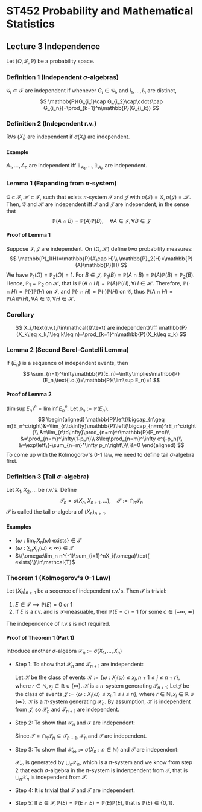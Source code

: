 # ST452 Probability and Mathematical Statistics

## Lecture 3 Independence

Let $(\Omega,\mathscr{F},\mathbb{P})$ be a probability space.

### Definition 1 (Independent $\sigma$-algebras)

$\mathscr{G}_i\subset\mathscr{F}$ are independent if whenever $G_i\in\mathscr{G}_i$, and $i_1,\dots,i_n$ are distinct, 
$$
\mathbb{P}(G_{i_1}\cap G_{i_2}\cap\cdots\cap G_{i_n})=\prod_{k=1}^n\mathbb{P}(G_{i_k})
$$

### Definition 2 (Independent r.v.)

RVs $(X_i)$ are independent if $\sigma(X_i)$ are independent.

#### Example

$A_1,\dots,A_n$ are independent iff $\mathbb{1}_{A_1},\dots,\mathbb{1}_{A_n}$ are independent.

### Lemma 1 (Expanding from $\pi$-system)

$\mathscr{G}\subset\mathscr{F},\mathscr{H}\subset\mathscr{F}$, such that exists $\pi$-system $\mathcal{I}$ and $\mathcal{J}$ with $\sigma(\mathcal{I})=\mathscr{G},\sigma(\mathcal{J})=\mathscr{H}$. Then, $\mathscr{G}$ and $\mathscr{H}$ are independent iff $\mathcal{I}$ and $\mathcal{J}$ are independent, in the sense that 
$$
\mathbb{P}(A\cap B)=\mathbb{P}(A)\mathbb{P}(B),\quad \forall A\in\mathcal{I},\forall B\in\mathcal{J}
$$

#### Proof of Lemma 1

Suppose $\mathcal{I},\mathcal{J}$ are independent. On $(\Omega,\mathscr{H})$ define two probability measures:
$$
\mathbb{P}_1(H)=\mathbb{P}(A\cap H)\\
\mathbb{P}_2(H)=\mathbb{P}(A)\mathbb{P}(H)
$$
We have $\mathbb{P}_1(\Omega)=\mathbb{P}_2(\Omega)=1$. For $B\in\mathcal{J}$, $\mathbb{P}_1(B)=\mathbb{P}(A\cap B)=\mathbb{P}(A)\mathbb{P}(B)=\mathbb{P}_2(B)$. Hence, $\mathbb{P}_1=\mathbb{P}_2$ on $\mathscr{H}$, that is $\mathbb{P}(A\cap H)=\mathbb{P}(A)\mathbb{P}(H),\forall H\in\mathscr{H}$. Therefore, $\mathbb{P}(\cdot\cap H)=\mathbb{P}(\cdot)\mathbb{P}(H)$ on $\mathcal{I}$, and $\mathbb{P}(\cdot\cap H)=\mathbb{P}(\cdot)\mathbb{P}(H)$ on $\mathscr{G}$, thus $\mathbb{P}(A\cap H)=\mathbb{P}(A)\mathbb{P}(H),\forall A\in\mathscr{G},\forall H\in\mathscr{H}$.

### Corollary

$$
X_i,\text{r.v.},i\in\mathcal{I}\text{ are independent}\iff \mathbb{P}(X_k\leq x_k,1\leq k\leq n)=\prod_{k=1}^n\mathbb{P}(X_k\leq x_k)
$$

### Lemma 2 (Second Borel-Cantelli Lemma)

If $(E_n)$ is a sequence of independent events, then
$$
\sum_{n=1}^\infty\mathbb{P}(E_n)=\infty\implies\mathbb{P}(E_n,\text{i.o.})=\mathbb{P}(\lim\sup E_n)=1
$$

#### Proof of Lemma 2

$(\lim\sup E_n)^c=\lim\inf E_n^c$. Let $p_n:=\mathbb{P}(E_n)$.
$$
\begin{aligned}
\mathbb{P}\left(\bigcap_{n\geq m}E_n^c\right)&=\lim_{r\to\infty}\mathbb{P}\left(\bigcap_{n=m}^rE_n^c\right)\\
&=\lim_{r\to\infty}\prod_{n=m}^r\mathbb{P}(E_n^c)\\
&=\prod_{n=m}^\infty(1-p_n)\\
&\leq\prod_{n=m}^\infty e^{-p_n}\\
&=\exp\left\{-\sum_{n=m}^\infty p_n\right\}\\
&=0
\end{aligned}
$$
To come up with the Kolmogorov's 0-1 law, we need to define tail $\sigma$-algebra first.

### Definition 3 (Tail $\sigma$-algebra)

Let $X_1,X_2,\dots$ be r.v.'s. Define
$$
\mathcal{T}_n=\sigma(X_n,X_{n+1},\dots),\quad\mathcal{T}:=\bigcap_n\mathcal{T}_n
$$
$\mathcal{T}$ is called the tail $\sigma$-algebra of $(X_n)_{n\geq1}$.

#### Examples

- $\{\omega:\lim_n X_n(\omega)\text{ exists}\}\in\mathcal{T}$
- $\{\omega:\sum_n X_n(\omega)<\infty\}\in\mathcal{T}$
- $\{\omega:\lim_n n^{-1}\sum_{i=1}^nX_i(\omega)\text{ exists}\}\in\mathcal{T}$

### Theorem 1 (Kolmogorov's 0-1 Law)

Let $(X_n)_{n\geq1}$ be a seqence of independent r.v.'s. Then $\mathcal{T}$ is trivial:

1. $E\in\mathcal{T}\implies\mathbb{P}(E)=0\text{ or }1$
2. If $\xi$ is a r.v. and is $\mathcal{T}$-measuable, then $\mathbb{P}(\xi=c)=1$ for some $c\in[-\infty,\infty]$

The independence of r.v.s is not required.

#### Proof of Theorem 1 (Part 1)

Introduce another $\sigma$-algebra $\mathcal{X}_n:=\sigma(X_1,\dots,X_n)$

- Step 1: To show that $\mathcal{X}_n$ and $\mathcal{T}_{n+1}$ are independent:

  Let $\mathcal{K}$ be the class of events $\mathcal{K}:=\{\omega:X_j(\omega)\leq x_j,n+1\leq j\leq n+r\}$, where $r\in\mathbb{N},x_j\in\mathbb{R}\cup\{\infty\}$. $\mathcal{K}$ is a $\pi$-system generating $\mathcal{T}_{n+1}$; Let$\mathcal{J}$ be the class of events $\mathcal{J}:=\{\omega:X_i(\omega)\leq x_i,1\leq i\leq n\}$, where $r\in\mathbb{N},x_i\in\mathbb{R}\cup\{\infty\}$. $\mathcal{K}$ is a $\pi$-system generating $\mathcal{X}_n$. By assumption, $\mathcal{K}$ is independent from $\mathcal{J}$, so $\mathcal{X}_n$ and $\mathcal{T}_{n+1}$ are independent.
  
- Step 2: To show that $\mathcal{X}_n$ and $\mathcal{T}$ are independent:

  Since $\mathcal{T}=\bigcap_n\mathcal{T}_n\subseteq\mathcal{T}_{n+1}$,  $\mathcal{X}_n$ and $\mathcal{T}$ are independent.
  
- Step 3: To show that $\mathcal{X}_\infty:=\sigma(X_n:n\in\mathbb{N})$ and $\mathcal{T}$ are independent:

  $\mathcal{X}_\infty$ is generated by $\bigcup_n\mathcal{X}_n$, which is a $\pi$-system and we know from step 2 that each $\sigma$-algebra in the $\pi$-system is indenpendent from $\mathcal{T}$, that is $\bigcup_n\mathcal{X}_n$ is independent from $\mathcal{T}$.
  
- Step 4: It is trivial that $\mathcal{T}$ and $\mathcal{T}$ are independent.

- Step 5: If $E\in\mathcal{T},\mathbb{P}(E)=\mathbb{P}(E\cap E)=\mathbb{P}(E)\mathbb{P}(E)$, that is $\mathbb{P}(E)\in\{0,1\}$.

